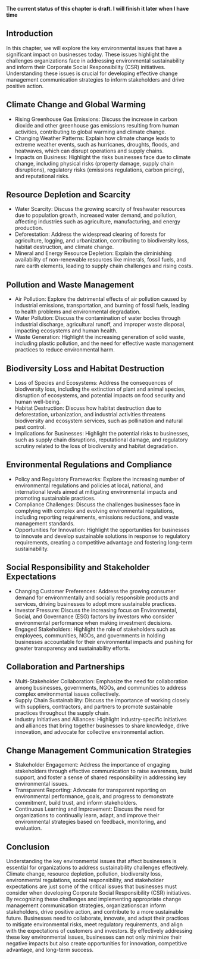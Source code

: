 **The current status of this chapter is draft. I will finish it later when I have time**

Introduction
------------

In this chapter, we will explore the key environmental issues that have a significant impact on businesses today. These issues highlight the challenges organizations face in addressing environmental sustainability and inform their Corporate Social Responsibility (CSR) initiatives. Understanding these issues is crucial for developing effective change management communication strategies to inform stakeholders and drive positive action.

Climate Change and Global Warming
---------------------------------

* Rising Greenhouse Gas Emissions: Discuss the increase in carbon dioxide and other greenhouse gas emissions resulting from human activities, contributing to global warming and climate change.
* Changing Weather Patterns: Explain how climate change leads to extreme weather events, such as hurricanes, droughts, floods, and heatwaves, which can disrupt operations and supply chains.
* Impacts on Business: Highlight the risks businesses face due to climate change, including physical risks (property damage, supply chain disruptions), regulatory risks (emissions regulations, carbon pricing), and reputational risks.

Resource Depletion and Scarcity
-------------------------------

* Water Scarcity: Discuss the growing scarcity of freshwater resources due to population growth, increased water demand, and pollution, affecting industries such as agriculture, manufacturing, and energy production.
* Deforestation: Address the widespread clearing of forests for agriculture, logging, and urbanization, contributing to biodiversity loss, habitat destruction, and climate change.
* Mineral and Energy Resource Depletion: Explain the diminishing availability of non-renewable resources like minerals, fossil fuels, and rare earth elements, leading to supply chain challenges and rising costs.

Pollution and Waste Management
------------------------------

* Air Pollution: Explore the detrimental effects of air pollution caused by industrial emissions, transportation, and burning of fossil fuels, leading to health problems and environmental degradation.
* Water Pollution: Discuss the contamination of water bodies through industrial discharge, agricultural runoff, and improper waste disposal, impacting ecosystems and human health.
* Waste Generation: Highlight the increasing generation of solid waste, including plastic pollution, and the need for effective waste management practices to reduce environmental harm.

Biodiversity Loss and Habitat Destruction
-----------------------------------------

* Loss of Species and Ecosystems: Address the consequences of biodiversity loss, including the extinction of plant and animal species, disruption of ecosystems, and potential impacts on food security and human well-being.
* Habitat Destruction: Discuss how habitat destruction due to deforestation, urbanization, and industrial activities threatens biodiversity and ecosystem services, such as pollination and natural pest control.
* Implications for Businesses: Highlight the potential risks to businesses, such as supply chain disruptions, reputational damage, and regulatory scrutiny related to the loss of biodiversity and habitat degradation.

Environmental Regulations and Compliance
----------------------------------------

* Policy and Regulatory Frameworks: Explore the increasing number of environmental regulations and policies at local, national, and international levels aimed at mitigating environmental impacts and promoting sustainable practices.
* Compliance Challenges: Discuss the challenges businesses face in complying with complex and evolving environmental regulations, including reporting requirements, emissions reductions, and waste management standards.
* Opportunities for Innovation: Highlight the opportunities for businesses to innovate and develop sustainable solutions in response to regulatory requirements, creating a competitive advantage and fostering long-term sustainability.

Social Responsibility and Stakeholder Expectations
--------------------------------------------------

* Changing Customer Preferences: Address the growing consumer demand for environmentally and socially responsible products and services, driving businesses to adopt more sustainable practices.
* Investor Pressure: Discuss the increasing focus on Environmental, Social, and Governance (ESG) factors by investors who consider environmental performance when making investment decisions.
* Engaged Stakeholders: Highlight the role of stakeholders such as employees, communities, NGOs, and governments in holding businesses accountable for their environmental impacts and pushing for greater transparency and sustainability efforts.

Collaboration and Partnerships
------------------------------

* Multi-Stakeholder Collaboration: Emphasize the need for collaboration among businesses, governments, NGOs, and communities to address complex environmental issues collectively.
* Supply Chain Sustainability: Discuss the importance of working closely with suppliers, contractors, and partners to promote sustainable practices throughout the supply chain.
* Industry Initiatives and Alliances: Highlight industry-specific initiatives and alliances that bring together businesses to share knowledge, drive innovation, and advocate for collective environmental action.

Change Management Communication Strategies
------------------------------------------

* Stakeholder Engagement: Address the importance of engaging stakeholders through effective communication to raise awareness, build support, and foster a sense of shared responsibility in addressing key environmental issues.
* Transparent Reporting: Advocate for transparent reporting on environmental performance, goals, and progress to demonstrate commitment, build trust, and inform stakeholders.
* Continuous Learning and Improvement: Discuss the need for organizations to continually learn, adapt, and improve their environmental strategies based on feedback, monitoring, and evaluation.

Conclusion
----------

Understanding the key environmental issues that affect businesses is essential for organizations to address sustainability challenges effectively. Climate change, resource depletion, pollution, biodiversity loss, environmental regulations, social responsibility, and stakeholder expectations are just some of the critical issues that businesses must consider when developing Corporate Social Responsibility (CSR) initiatives. By recognizing these challenges and implementing appropriate change management communication strategies, organizationscan inform stakeholders, drive positive action, and contribute to a more sustainable future. Businesses need to collaborate, innovate, and adapt their practices to mitigate environmental risks, meet regulatory requirements, and align with the expectations of customers and investors. By effectively addressing these key environmental issues, businesses can not only minimize their negative impacts but also create opportunities for innovation, competitive advantage, and long-term success.
